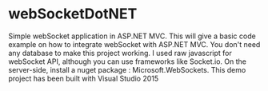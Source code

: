 # webSocketDotNET
Simple webSocket application in ASP.NET MVC. This will give a basic code example on how to integrate webSocket with ASP.NET MVC. You don't need any database to make this project working. I used raw javascript for webSocket API, although you can use frameworks like Socket.io. On the server-side, install a nuget package : Microsoft.WebSockets. This demo project has been built with Visual Studio 2015
